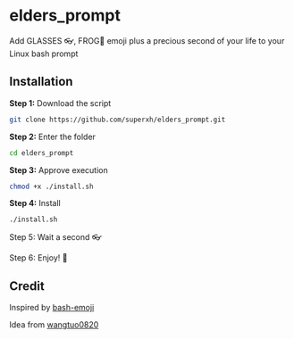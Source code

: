 # elders_prompt
Add GLASSES 👓, FROG🐸 emoji plus a precious second of your life to your Linux bash prompt



## Installation

**Step 1:** Download the script

```bash
git clone https://github.com/superxh/elders_prompt.git
```

**Step 2:** Enter the folder

```bash
cd elders_prompt
```

**Step 3:** Approve execution

```bash
chmod +x ./install.sh
```

**Step 4:** Install

```bash
./install.sh
```

Step 5: Wait a second 👓

Step 6: Enjoy! 🐸

## Credit

Inspired by [bash-emoji](https://github.com/alextea/bash-emoji)

Idea from [wangtuo0820](https://github.com/wangtuo0820)
